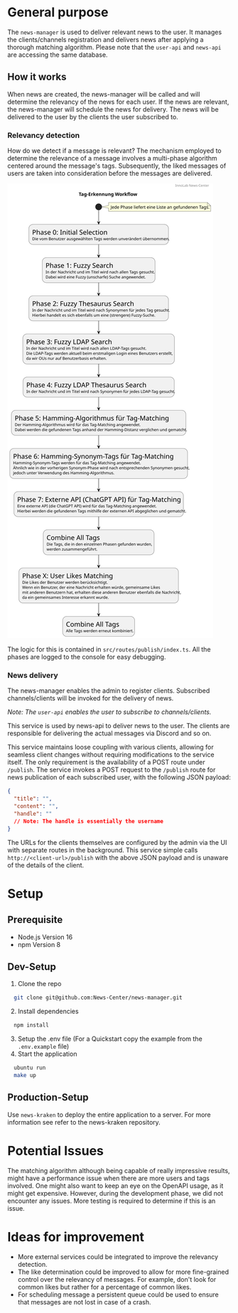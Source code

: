 # General purpose

The `news-manager` is used to deliver relevant news to the user. It manages the clients/channels registration and
delivers
news
after applying a thorough matching algorithm. Please note that the `user-api` and `news-api` are accessing the same
database.

## How it works

When news are created, the news-manager will be called and will determine the relevancy of the news for each user.
If the news are relevant, the news-manager will schedule the news for delivery. The news will be delivered to the user
by the clients the user subscribed to.

### Relevancy detection

How do we detect if a message is relevant?
The mechanism employed to determine the relevance of a message involves a multi-phase algorithm centered around the
message's tags. Subsequently, the liked messages of users are taken into consideration before the messages are
delivered.

![Tag Recognition Workflow](./tagrecognition-Tag_Erkennung_Workflow.svg)

The logic for this is contained in `src/routes/publish/index.ts`. All the phases are logged to the console for easy
debugging.

### News delivery

The news-manager enables the admin to register clients. Subscribed channels/clients will be
invoked
for the delivery of news. 

_Note: The `user-api` enables the user to subscribe to channels/clients._

This service is used by news-api to deliver news to the user. The clients are responsible for
delivering
the actual messages via Discord and so on.

This service maintains loose coupling with various clients, allowing for
seamless
client changes without requiring
modifications to the service itself. The only requirement is the availability of a POST route under `/publish`. The
service invokes a POST request to the `/publish` route for news publication of each subscribed user, with the following
JSON payload:

```json
{
  "title": "",
  "content": "",
  "handle": ""
  // Note: The handle is essentially the username
}
```

The URLs for the clients themselves are configured by the admin via the UI with separate routes in the background. This
service simple
calls `http://<client-url>/publish` with the above JSON
payload and is unaware of the details of the client.

# Setup

## Prerequisite

- Node.js Version 16
- npm Version 8

## Dev-Setup

1. Clone the repo

```bash
  git clone git@github.com:News-Center/news-manager.git
```

2. Install dependencies

```bash
  npm install
```

3. Setup the .env file (For a Quickstart copy the example from the `.env.example` file)
4. Start the application

```bash
  ubuntu run
  make up
```

## Production-Setup

Use `news-kraken` to deploy the entire application to a server. For more information see refer to the news-kraken
repository.

# Potential Issues

The matching algorithm although being capable of really impressive results, might have a performance issue when there
are
more users and tags involved. One might also want to keep an eye on the OpenAPI usage, as it might get expensive.
However, during the development phase, we did not encounter any issues. More testing is required to determine if this is
an issue.

# Ideas for improvement

* More external services could be integrated to improve the relevancy detection.
* The like determination could be improved to allow for more fine-grained control over the relevancy of messages. For
  example,
  don't look for common likes but rather for a percentage of common likes.
* For scheduling message a persistent queue could be used to ensure that messages are not lost in case of a crash.